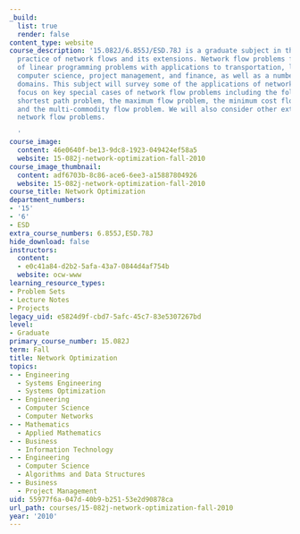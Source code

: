 ```yaml
---
_build:
  list: true
  render: false
content_type: website
course_description: '15.082J/6.855J/ESD.78J is a graduate subject in the theory and
  practice of network flows and its extensions. Network flow problems form a subclass
  of linear programming problems with applications to transportation, logistics, manufacturing,
  computer science, project management, and finance, as well as a number of other
  domains. This subject will survey some of the applications of network flows and
  focus on key special cases of network flow problems including the following: the
  shortest path problem, the maximum flow problem, the minimum cost flow problem,
  and the multi-commodity flow problem. We will also consider other extensions of
  network flow problems.

  '
course_image:
  content: 46e0640f-be13-9dc8-1923-049424ef58a5
  website: 15-082j-network-optimization-fall-2010
course_image_thumbnail:
  content: adf6703b-8c86-ace6-6ee3-a15887804926
  website: 15-082j-network-optimization-fall-2010
course_title: Network Optimization
department_numbers:
- '15'
- '6'
- ESD
extra_course_numbers: 6.855J,ESD.78J
hide_download: false
instructors:
  content:
  - e0c41a84-d2b2-5afa-43a7-0844d4af754b
  website: ocw-www
learning_resource_types:
- Problem Sets
- Lecture Notes
- Projects
legacy_uid: e5824d9f-cbd7-5afc-45c7-83e5307267bd
level:
- Graduate
primary_course_number: 15.082J
term: Fall
title: Network Optimization
topics:
- - Engineering
  - Systems Engineering
  - Systems Optimization
- - Engineering
  - Computer Science
  - Computer Networks
- - Mathematics
  - Applied Mathematics
- - Business
  - Information Technology
- - Engineering
  - Computer Science
  - Algorithms and Data Structures
- - Business
  - Project Management
uid: 55977f6a-047d-40b9-b251-53e2d90878ca
url_path: courses/15-082j-network-optimization-fall-2010
year: '2010'
---
```

